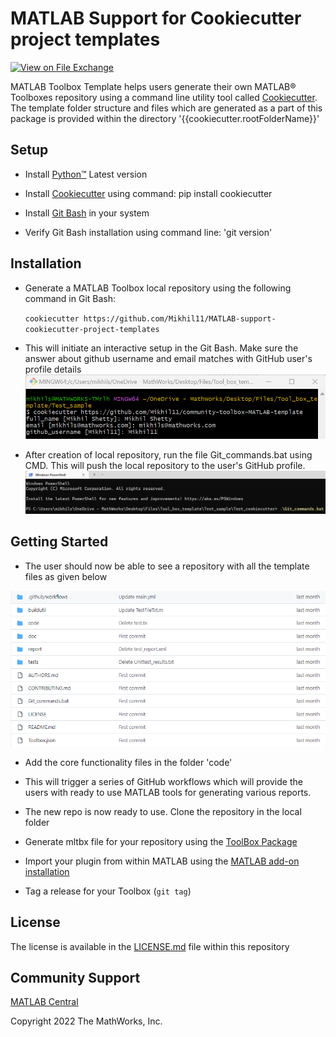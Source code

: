 # MATLAB Support for Cookiecutter project templates

[![View <File Exchange Title> on File Exchange](https://www.mathworks.com/matlabcentral/images/matlab-file-exchange.svg)](https://www.mathworks.com/matlabcentral/fileexchange/####-file-exchange-title) 

MATLAB Toolbox Template helps users generate their own MATLAB&reg; Toolboxes repository using a command line utility tool called [Cookiecutter][1]. The template folder structure and files which are generated as a part of this package is provided within the directory '{{cookiecutter.rootFolderName}}'

## Setup 

  

* Install [Python&trade;][8] Latest version 

* Install [Cookiecutter][9] using command: pip install cookiecutter 

* Install [Git Bash][6] in your system 

* Verify Git Bash installation using command line: 'git version'   

## Installation 

* Generate a MATLAB Toolbox local repository using the following command in Git Bash: 

    `cookiecutter https://github.com/Mikhil11/MATLAB-support-cookiecutter-project-templates` 

* This will initiate an interactive setup in the Git Bash. Make sure the answer about github username and email matches with GitHub user's profile  details
![figure_1.png](images/profile_details.png) 

* After creation of local repository, run the file Git_commands.bat using CMD. This will push the local repository to the user's GitHub profile. 
![figure_2.png](images/bat_file.png) 

## Getting Started 

* The user should now be able to see a repository with all the template files as given below

![figure_3.png](images/file_structure.png) 

* Add the core functionality files in the folder 'code' 

* This will trigger a series of GitHub workflows which will provide the users with ready to use MATLAB tools for generating various reports.

* The new repo is now ready to use. Clone the repository in the local folder 

* Generate mltbx file for your repository using the [ToolBox Package][5] 

* Import your plugin from within MATLAB using the [MATLAB add-on installation][4] 

* Tag a release for your Toolbox (`git tag`) 


 ## License 

<!--- Make sure you have a License.txt within your Repo ---> 

The license is available in the [LICENSE.md][3] file within this repository

 
## Community Support 

[MATLAB Central](https://www.mathworks.com/matlabcentral) 

Copyright 2022 The MathWorks, Inc. 


[1]: https://github.com/cookiecutter/cookiecutter 

[2]: https://github.com/mathworks/MATLAB-Support-for-Cookiecutter-Project-Templates/tree/main/%7B%7B%20cookiecutter.repo_name%20%7D%7D 

[3]: https://github.com/mathworks/MATLAB-Support-for-Cookiecutter-Project-Templates/-/blob/main/LICENSE 

[4]: https://in.mathworks.com/help/matlab/ref/matlab.addons.install.html 

[5]: https://in.mathworks.com/help/matlab/matlab_prog/create-and-share-custom-matlab-toolboxes.html 

[6]: https://git-scm.com/downloads 

[7]: https://cli.github.com/manual/gh_auth_login 

[8]: https://www.python.org/downloads/ 

[9]: https://pypi.org/project/cookiecutter/

[10]: https://cli.github.com/
